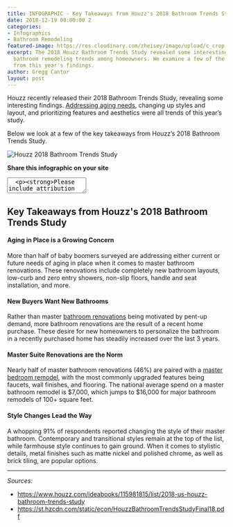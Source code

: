 ```yaml
---
title: INFOGRAPHIC - Key Takeaways from Houzz's 2018 Bathroom Trends Study
date: 2018-12-19 00:00:00 Z
categories:
- Infographics
- Bathroom Remodeling
featured-image: https://res.cloudinary.com/zheisey/image/upload/c_crop,g_north,h_800,w_900/v1545244547/murray-lampert/misc/Key-Takeaways-from-Houzz_s-2018-Bathroom-Trends-Study.png
excerpt: The 2018 Houzz Bathroom Trends Study revealed some interesting facts about
  bathroom remodeling trends among homeowners. We examine a few of the key takeaways
  from this year's findings.
author: Gregg Cantor
layout: post
---
```


Houzz recently released their 2018 Bathroom Trends Study, revealing some interesting findings. [Addressing aging needs](/aging-in-place-10-concepts-of-universal-design/), changing up styles and layout, and prioritizing features and aesthetics were all trends of this year’s study.

Below we look at a few of the key takeaways from Houzz’s 2018 Bathroom Trends Study.

![Houzz 2018 Bathroom Trends Study](https://res.cloudinary.com/zheisey/image/upload/v1545244547/murray-lampert/misc/Key-Takeaways-from-Houzz_s-2018-Bathroom-Trends-Study.png "{{ page.title }}")

**Share this infographic on your site**
<textarea>
  <p><strong>Please include attribution to <a href="https://www.murraylampert.com/">Murray Lampert Design, Build, Remodel</a> with this infographic.</strong></p><p><a href="https://www.murraylampert.com/infographic-pros-cons-different-adu-types/"><img src="https://res.cloudinary.com/zheisey/image/upload/v1545244547/murray-lampert/misc/Key-Takeaways-from-Houzz_s-2018-Bathroom-Trends-Study.png" alt="houzz 2018 bathroom trends study infographic" title="{{ page.title }}" width="802" height="4909" border="0" /></a></p>
</textarea>

## Key Takeaways from Houzz's 2018 Bathroom Trends Study

#### Aging in Place is a Growing Concern
More than half of baby boomers surveyed are addressing either current or future needs of aging in place when it comes to master bathroom renovations. These renovations include completely new bathroom layouts, low-curb and zero entry showers, non-slip floors, handle and seat installation, and more.

#### New Buyers Want New Bathrooms
Rather than master [bathroom renovations](/san-diego-bathroom-remodeling-services) being motivated by pent-up demand, more bathroom renovations are the result of a recent home purchase. These desire for new homeowners to personalize the bathroom in a recently purchased home has steadily increased over the last 3 years.

#### Master Suite Renovations are the Norm
Nearly half of master bathroom renovations (46%) are paired with a [master bedroom remodel](/san-diego-room-additions), with the most commonly upgraded features being faucets, wall finishes, and flooring. The national average spend on a master bathroom remodel is $7,000, which jumps to $16,000 for major bathroom remodels of 100+ square feet.

#### Style Changes Lead the Way
A whopping 91% of respondents reported changing the style of their master bathroom. Contemporary and transitional styles remain at the top of the list, while farmhouse style continues to gain ground. When it comes to stylistic details, metal finishes such as matte nickel and polished chrome, as well as brick tiling, are popular options.

---

_Sources:_
- https://www.houzz.com/ideabooks/115981815/list/2018-us-houzz-bathroom-trends-study
- https://st.hzcdn.com/static/econ/HouzzBathroomTrendsStudyFinal18.pdf
